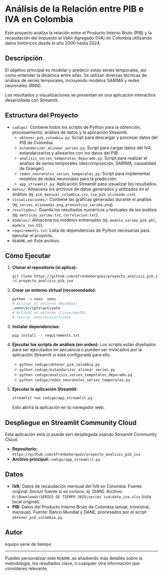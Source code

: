 # Análisis de la Relación entre PIB e IVA en Colombia

Este proyecto analiza la relación entre el Producto Interno Bruto (PIB) y la recaudación del Impuesto al Valor Agregado (IVA) en Colombia utilizando datos históricos desde el año 2000 hasta 2024.

## Descripción

El objetivo principal es modelar y predecir estas series temporales, así como entender la dinámica entre ellas. Se utilizan diversas técnicas de análisis de series temporales, incluyendo modelos SARIMA y redes neuronales (RNN).

Los resultados y visualizaciones se presentan en una aplicación interactiva desarrollada con Streamlit.

## Estructura del Proyecto

*   `codigo/`: Contiene todos los scripts de Python para la obtención, procesamiento, análisis de datos y la aplicación Streamlit.
    *   `obtener_pib_colombia.py`: Script para descargar y procesar datos del PIB de Colombia.
    *   `estandarizar_alinear_series.py`: Script para cargar datos del IVA, estandarizarlos y alinearlos con los datos del PIB.
    *   `analisis_series_temporales_depurado.py`: Script para realizar el análisis de series temporales (descomposición, SARIMA, causalidad de Granger).
    *   `redes_neuronales_series_temporales.py`: Script para implementar modelos de redes neuronales para la predicción.
    *   `app_streamlit.py`: Aplicación Streamlit para visualizar los resultados.
*   `datos/`: Almacena los archivos de datos generados y utilizados en el análisis (ej. `pib_mensual_colombia.csv`, `iva_pib_alineado.csv`).
*   `visualizaciones/`: Contiene las gráficas generadas durante el análisis (ej. `series_alineadas.png`, `pronostico_sarima.png`).
*   `resultados/`: Guarda los resultados numéricos y textuales de los análisis (ej. `metricas_sarima.txt`, `correlacion.txt`).
*   `modelos/`: Almacena los modelos entrenados (ej. `modelo_sarima_pib.pkl`, `modelo_rnn.h5`).
*   `requirements.txt`: Lista de dependencias de Python necesarias para ejecutar el proyecto.
*   `README.md`: Este archivo.

## Cómo Ejecutar

1.  **Clonar el repositorio (si aplica):**
    ```bash
    git clone https://github.com/efrenbohorquez/proyecto_analisis_pib_iva.git
    cd proyecto_analisis_pib_iva
    ```
2.  **Crear un entorno virtual (recomendado):**
    ```bash
    python -m venv .venv
    # Activar el entorno (Windows)
    .venv\Scripts\activate
    # Activar el entorno (Linux/macOS)
    # source .venv/bin/activate
    ```
3.  **Instalar dependencias:**
    ```bash
    pip install -r requirements.txt
    ```
4.  **Ejecutar los scripts de análisis (en orden):**
    Los scripts están diseñados para ser ejecutados en secuencia o pueden ser invocados por la aplicación Streamlit si está configurada para ello.
    *   `python codigo/obtener_pib_colombia.py`
    *   `python codigo/estandarizar_alinear_series.py`
    *   `python codigo/analisis_series_temporales_depurado.py`
    *   `python codigo/redes_neuronales_series_temporales.py`

5.  **Ejecutar la aplicación Streamlit:**
    ```bash
    streamlit run codigo/app_streamlit.py
    ```
    Esto abrirá la aplicación en tu navegador web.

## Despliegue en Streamlit Community Cloud

Esta aplicación está (o puede ser) desplegada usando Streamlit Community Cloud.
*   **Repositorio:** `https://github.com/efrenbohorquez/proyecto_analisis_pib_iva`
*   **Archivo principal:** `codigo/app_streamlit.py`

## Datos

*   **IVA:** Datos de recaudación mensual del IVA en Colombia. Fuente original: [Incluir fuente si se conoce, ej. DIAN]. Archivo: `D:\Downloads\SERIES DE TIEMPO 2025\series iva\data_iva.xlsx` (ruta local original).
*   **PIB:** Datos del Producto Interno Bruto de Colombia (anual, trimestral, mensual). Fuente: Banco Mundial y DANE, procesados por el script `obtener_pib_colombia.py`.

## Autor

  equipo serie de tiempo
  

---

Puedes personalizar este `README.md` añadiendo más detalles sobre la metodología, los resultados clave, o cualquier otra información que consideres relevante.
